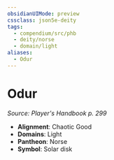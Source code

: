 ```yaml
---
obsidianUIMode: preview
cssclass: json5e-deity
tags:
  - compendium/src/phb
  - deity/norse
  - domain/light
aliases:
  - Odur
---
```

# Odur
*Source: Player's Handbook p. 299* 

- **Alignment**: Chaotic Good
- **Domains**: Light
- **Pantheon**: Norse
- **Symbol**: Solar disk